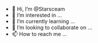 - 👋 Hi, I’m @Starsceam
- 👀 I’m interested in ...
- 🌱 I’m currently learning ...
- 💞️ I’m looking to collaborate on ...
- 📫 How to reach me ...

<!---
Starsceam/Starsceam is a ✨ special ✨ repository because its `README.md` (this file) appears on your GitHub profile.
You can click the Preview link to take a look at your changes.
--->
